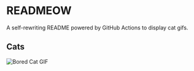 # READMEOW

A self-rewriting README powered by GitHub Actions to display cat gifs.

## Cats

![Bored Cat GIF](https://media1.giphy.com/media/v1.Y2lkPTlhY2QwMmRhbmR0NGdpM3FqYmJmZDI1ejJldTRwcXEweWdrZGd6dHI1MnkyZThmOCZlcD12MV9naWZzX3NlYXJjaCZjdD1n/mlvseq9yvZhba/200.gif)
